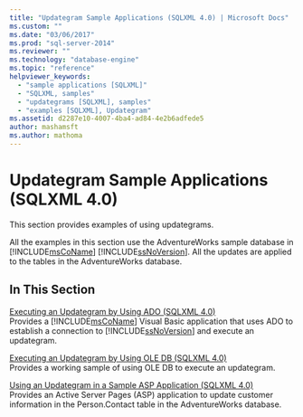 ```yaml
---
title: "Updategram Sample Applications (SQLXML 4.0) | Microsoft Docs"
ms.custom: ""
ms.date: "03/06/2017"
ms.prod: "sql-server-2014"
ms.reviewer: ""
ms.technology: "database-engine"
ms.topic: "reference"
helpviewer_keywords: 
  - "sample applications [SQLXML]"
  - "SQLXML, samples"
  - "updategrams [SQLXML], samples"
  - "examples [SQLXML], Updategram"
ms.assetid: d2287e10-4007-4ba4-ad84-4e2b6adfede5
author: mashamsft
ms.author: mathoma
---
```

# Updategram Sample Applications (SQLXML 4.0)
  This section provides examples of using updategrams.  
  
 All the examples in this section use the AdventureWorks sample database in [!INCLUDE[msCoName](../../includes/msconame-md.md)] [!INCLUDE[ssNoVersion](../../includes/ssnoversion-md.md)]. All the updates are applied to the tables in the AdventureWorks database.  
  
## In This Section  
 [Executing an Updategram by Using ADO &#40;SQLXML 4.0&#41;](../../relational-databases/sqlxml-annotated-xsd-schemas-xpath-queries/updategrams/executing-an-updategram-by-using-ado-sqlxml-4-0.md)  
 Provides a [!INCLUDE[msCoName](../../includes/msconame-md.md)] Visual Basic application that uses ADO to establish a connection to [!INCLUDE[ssNoVersion](../../includes/ssnoversion-md.md)] and execute an updategram.  
  
 [Executing an Updategram by Using OLE DB &#40;SQLXML 4.0&#41;](../../relational-databases/sqlxml-annotated-xsd-schemas-xpath-queries/updategrams/executing-an-updategram-by-using-ole-db-sqlxml-4-0.md)  
 Provides a working sample of using OLE DB to execute an updategram.  
  
 [Using an Updategram in a Sample ASP Application &#40;SQLXML 4.0&#41;](../../relational-databases/sqlxml-annotated-xsd-schemas-xpath-queries/updategrams/using-an-updategram-in-a-sample-asp-application-sqlxml-4-0.md)  
 Provides an Active Server Pages (ASP) application to update customer information in the Person.Contact table in the AdventureWorks database.  
  
  

